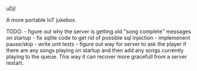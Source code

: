 uDj!

A more portable IoT jukebox.

TODO:
	- figure out why the server is getting old "song complete" messages on startup
	- fix sqlite code to get rid of possible sql injection
	- implemenent pause/skip
	- write unit tests
	- figure out way for server to ask the player if there are any songs playing on startup and then add
	any songs currently playing to the queue. This way it can recover more gracefull from a server restart.
